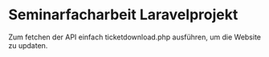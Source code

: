 # Seminarfacharbeit Laravelprojekt

Zum fetchen der API einfach ticketdownload.php ausführen, um die Website zu updaten.

